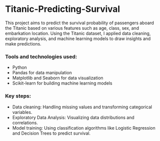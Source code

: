 # Titanic-Predicting-Survival

This project aims to predict the survival probability of passengers aboard the Titanic based on various features such as age, class, sex, and embarkation location. Using the Titanic dataset, I applied data cleaning, exploratory analysis, and machine learning models to draw insights and make predictions.

### Tools and technologies used:
*  Python
*  Pandas for data manipulation
*  Matplotlib and Seaborn for data visualization
*  Scikit-learn for building machine learning models

### Key steps:
*  Data cleaning: Handling missing values and transforming categorical variables.
*  Exploratory Data Analysis: Visualizing data distributions and correlations.
*  Model training: Using classification algorithms like Logistic Regression and Decision Trees to predict survival.
